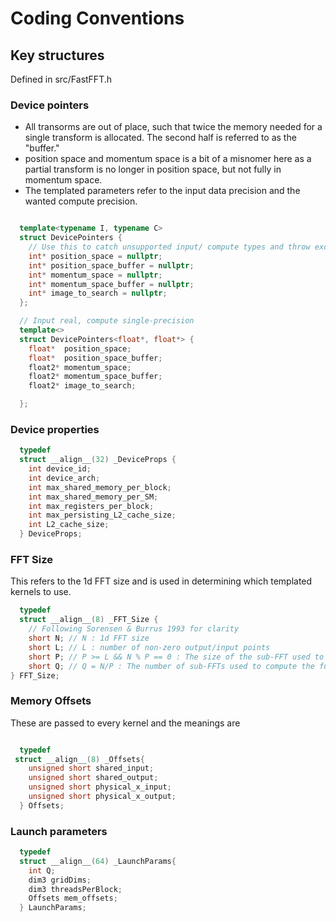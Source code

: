 # Coding Conventions

## Key structures

Defined in src/FastFFT.h

### Device pointers

- All transorms are out of place, such that twice the memory needed for a single transform is allocated. The second half is referred to as the "buffer."
- position space and momentum space is a bit of a misnomer here as a partial transform is no longer in position space, but not fully in momentum space.
- The templated parameters refer to the input data precision and the wanted compute precision.

```c++

  template<typename I, typename C>
  struct DevicePointers {
    // Use this to catch unsupported input/ compute types and throw exception.
    int* position_space = nullptr;
    int* position_space_buffer = nullptr;
    int* momentum_space = nullptr;
    int* momentum_space_buffer = nullptr;
    int* image_to_search = nullptr;
  };

  // Input real, compute single-precision
  template<>
  struct DevicePointers<float*, float*> {
    float*  position_space;
    float*  position_space_buffer;
    float2* momentum_space;
    float2* momentum_space_buffer;
    float2* image_to_search;

  };
```

### Device properties

```c++
  typedef
  struct __align__(32) _DeviceProps {
    int device_id;
    int device_arch;
    int max_shared_memory_per_block;
    int max_shared_memory_per_SM;
    int max_registers_per_block;
    int max_persisting_L2_cache_size;
    int L2_cache_size;
  } DeviceProps;
```

### FFT Size

This refers to the 1d FFT size and is used in determining which templated kernels to use.

```c++
  typedef 
  struct __align__(8) _FFT_Size {
    // Following Sorensen & Burrus 1993 for clarity
    short N; // N : 1d FFT size
    short L; // L : number of non-zero output/input points 
    short P; // P >= L && N % P == 0 : The size of the sub-FFT used to compute the full transform. Currently also must be a power of 2.
    short Q; // Q = N/P : The number of sub-FFTs used to compute the full transform
} FFT_Size;
```

### Memory Offsets

These are passed to every kernel and the meanings are

```{TODO} Review these for consistency then write the description.
```

```c++
  typedef
 struct __align__(8) _Offsets{
    unsigned short shared_input;
    unsigned short shared_output;
    unsigned short physical_x_input;
    unsigned short physical_x_output;
  } Offsets;
```

### Launch parameters

```c++
  typedef 
  struct __align__(64) _LaunchParams{
    int Q;
    dim3 gridDims;
    dim3 threadsPerBlock;
    Offsets mem_offsets;
  } LaunchParams;
```

